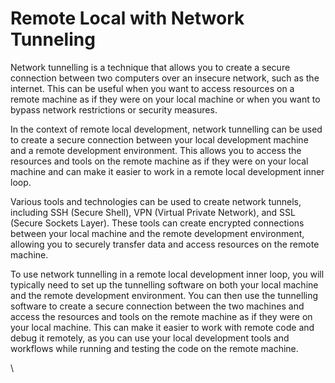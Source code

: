 # Remote Local with Network Tunneling

Network tunnelling is a technique that allows you to create a secure connection between two computers over an insecure network, such as the internet. This can be useful when you want to access resources on a remote machine as if they were on your local machine or when you want to bypass network restrictions or security measures.

In the context of remote local development, network tunnelling can be used to create a secure connection between your local development machine and a remote development environment. This allows you to access the resources and tools on the remote machine as if they were on your local machine and can make it easier to work in a remote local development inner loop.

Various tools and technologies can be used to create network tunnels, including SSH (Secure Shell), VPN (Virtual Private Network), and SSL (Secure Sockets Layer). These tools can create encrypted connections between your local machine and the remote development environment, allowing you to securely transfer data and access resources on the remote machine.

To use network tunnelling in a remote local development inner loop, you will typically need to set up the tunnelling software on both your local machine and the remote development environment. You can then use the tunnelling software to create a secure connection between the two machines and access the resources and tools on the remote machine as if they were on your local machine. This can make it easier to work with remote code and debug it remotely, as you can use your local development tools and workflows while running and testing the code on the remote machine.

\
